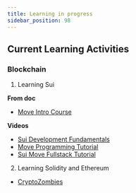 ```yaml
---
title: Learning in progress
sidebar_position: 98
---
```


## Current Learning Activities

### Blockchain

1. Learning Sui

**From doc**

- [Move Intro Course](https://github.com/sui-foundation/sui-move-intro-course)

**Videos**

- [Sui Development Fundamentals](https://www.youtube.com/playlist?list=PLfEHHr3qexv_aE7p6oDyVtD3WQsDsJngr)
- [Move Programming Tutorial](https://www.move.space/tutorials)
- [Sui Move Fullstack Tutorial](https://www.youtube.com/watch?v=FBJjgZiia6g&list=PL9t2y-BKvZBTyd5pEk54uMLc5UH7gWS9V)

2. Learning Solidity and Ethereum

- [CryptoZombies](https://cryptozombies.io/)
